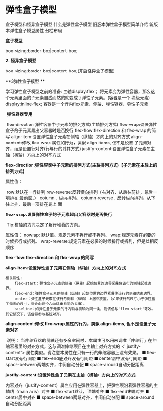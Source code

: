# 弹性盒子模型

盒子模型和怪异盒子模型
什么是弹性盒子模型
旧版本弹性盒子模型简单介绍
新版本弹性盒子模型属性
分栏布局

**盒子模型**

box-sizing:border-box|content-box;

**2. 怪异盒子模型**

box-sizing:border-box|content-box;(开启怪异盒子模型)

**3弹性盒子模型 **

学习弹性盒子模型之前的准备:
		主轴display:flex；
		将元素变为弹性容器，那么这个元素里面的子元素自然而然的就变成了弹性子元素。(容器是一个
		块级元素)
	display:inline-flex;
		容器是一个行内flex元素、侧轴、弹性容器、弹性子元素

​	**弹性容器专用**

​     flex-direction:弹性容器中子元素的排列方式(主轴排列方式)
    flex-wrap:设置弹性盒子的子元素超出父容器时是否换行
    flex-flow:flex-direction 和 flex-wrap 的简写
    align-item:设置弹性盒子元素在侧轴（纵轴）方向上的对齐方式
    align-content:修改 flex-wrap 属性的行为，类似 align-items, 但不是设置         子元素对齐，而是设置行对齐(行与行的对其方式)
    justify-content:设置弹性盒子元素在主轴（横轴）方向上的对齐方式

**flex-direction:弹性容器中子元素的排列方式(主轴排列方式)【子元素在主轴上的排列方式】**

属性值：

​            row:默认在一行排列
            row-reverse:反转横向排列（右对齐，从后往前排，最后一项排在         最前面。）
            column：纵向排列。
            column-reverse：反转纵向排列，从下往上排，最后一项排在最上   面

**flex-wrap:设置弹性盒子的子元素超出父容器时是否换行** 

​		     Tip:横轴的方向决定了新行堆叠的方向。

  属性值：
            nowrap: 默认值。规定元素不拆行或不拆列。
            wrap:规定元素在必要的时候拆行或拆列。
            wrap-reverse:规定元素在必要的时候拆行或拆列，但是以相反顺序

**flex-flow:flex-direction 和 flex-wrap 的简写**

**align-item:设置弹性盒子元素在侧轴（纵轴）方向上的对齐方式**

	相关属性：
	    flex-start：弹性盒子元素的侧轴（纵轴）起始位置的边界紧靠住该行的侧轴起始边界。
	    flex-end：弹性盒子元素的侧轴（纵轴）起始位置的边界紧靠住该行的侧轴结束边界。
	    center：弹性盒子元素在该行的侧轴（纵轴）上居中放置。（如果该行的尺寸小于弹性盒子元素的尺寸，则会向两个方向溢出相同的长度）。
	    baseline：如弹性盒子元素的行内轴与侧轴为同一条，则该值与'flex-start'等效。其它情况下，该值将参与基线对齐。
**align-content:修改 flex-wrap 属性的行为，类似 align-items, 但不是设置子元素对齐**

​       说明：
		当伸缩容器的侧轴还有多余空间时，本属性可以用来调准「伸缩行」在伸缩容器里的对齐方式，这与调准伸缩项目在主轴上对齐方式的 <' justify-content'> 属性类似。请注意本属性在只有一行的伸缩容器上没有效果。
		■ flex-start没有行间距
		■ flex-end底对齐没有行间距
		■ center居中没有行间距
		■ space-between两端对齐，中间自动分配
		■ space-around自动分配距离

**justify-content:设置弹性盒子元素在主轴（横轴）方向上的对齐方式**

内容对齐（justify-content）属性应用在弹性容器上，把弹性项沿着弹性容器的主轴线（main axis）对齐
        ■ flex-start默认，顶端对齐
        ■ flex-end末端对齐
        ■ center居中对齐
        ■ space-between两端对齐，中间自动分配
        ■ space-around自动分配距离